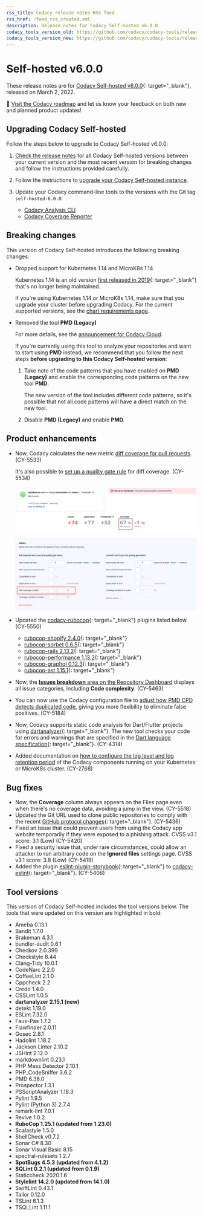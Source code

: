 ```yaml
---
rss_title: Codacy release notes RSS feed
rss_href: /feed_rss_created.xml
description: Release notes for Codacy Self-hosted v6.0.0.
codacy_tools_version_old: https://github.com/codacy/codacy-tools/releases/tag/4.0.40
codacy_tools_version_new: https://github.com/codacy/codacy-tools/releases/tag/5.2.1
---
```


# Self-hosted v6.0.0

These release notes are for [Codacy Self-hosted v6.0.0](https://github.com/codacy/chart/releases/tag/6.0.0){: target="_blank"}, released on March 2, 2022.

📢 [Visit the Codacy roadmap](https://roadmap.codacy.com) and <span class="skip-vale">let us know</span> your feedback on both new and planned product updates!

## Upgrading Codacy Self-hosted

Follow the steps below to upgrade to Codacy Self-hosted v6.0.0:

1.  [Check the release notes](../index.md#self-hosted) for all Codacy Self-hosted versions between your current version and the most recent version for breaking changes and follow the instructions provided <span class="skip-vale">carefully</span>.

1.  Follow the instructions to [upgrade your Codacy Self-hosted instance](https://docs.codacy.com/v6.0/chart/maintenance/upgrade/).

1.  Update your Codacy command-line tools to the versions with the Git tag `self-hosted-6.0.0`:

    -   [Codacy Analysis CLI](https://github.com/codacy/codacy-analysis-cli/releases/tag/self-hosted-6.0.0)
    -   [Codacy Coverage Reporter](https://github.com/codacy/codacy-coverage-reporter/releases/tag/self-hosted-6.0.0)

## Breaking changes

This version of Codacy Self-hosted introduces the following breaking changes:

-   Dropped support for Kubernetes 1.14 and MicroK8s 1.14

    Kubernetes 1.14 is an old version [first released in 2019](https://kubernetes.io/blog/2019/03/25/kubernetes-1-14-release-announcement/){: target="_blank"} that's no longer being maintained.

    If you're using Kubernetes 1.14 or MicroK8s 1.14, make sure that you upgrade your cluster before upgrading Codacy. For the current supported versions, see the [chart requirements page](https://docs.codacy.com/v6.0/chart/requirements/#kubernetes-or-microk8s-cluster-setup).

-   Removed the tool **PMD (Legacy)**

    For more details, see the [announcement for Codacy Cloud](../cloud/cloud-2022-02-16-pmd-legacy-removal.md).

    If you're currently using this tool to analyze your repositories and want to start using **PMD** instead, we recommend that you follow the next steps **before upgrading to this Codacy Self-hosted version**:

    1.  Take note of the code patterns that you have enabled on **PMD (Legacy)** and enable the corresponding code patterns on the new tool **PMD**.

        The new version of the tool includes different code patterns, so it's possible that not all code patterns will have a direct match on the new tool.

    1.  Disable **PMD (Legacy)** and enable **PMD**.

## Product enhancements

-   Now, Codacy calculates the new metric [diff coverage for pull requests](https://docs.codacy.com/v6.0/repositories/pull-requests/#pull-request-quality-overview). (CY-5533)

    It's also possible to [set up a quality gate rule](https://docs.codacy.com/v6.0/repositories-configure/adjusting-quality-settings/#gates) for diff coverage. (CY-5534)

    ![Diff coverage for a pull request](../images/cy-5533.png)

    ![Quality gate rule for diff coverage](../images/cy-5534.png)

-   Updated the [<span class="skip-vale">codacy-rubocop</span>](https://github.com/codacy/codacy-rubocop){: target="_blank"} plugins listed below. (CY-5550)

    -   [<span class="skip-vale">rubocop-shopify 2.4.0</span>](https://rubygems.org/gems/rubocop-shopify/versions/2.4.0){: target="_blank"}
    -   [<span class="skip-vale">rubocop-sorbet 0.6.5</span>](https://rubygems.org/gems/rubocop-sorbet/versions/0.6.5){: target="_blank"}
    -   [<span class="skip-vale">rubocop-rails 2.13.2</span>](https://rubygems.org/gems/rubocop-rails/versions/2.13.2){: target="_blank"}
    -   [<span class="skip-vale">rubocop-performance 1.13.2</span>](https://rubygems.org/gems/rubocop-performance/versions/1.13.2){: target="_blank"}
    -   [<span class="skip-vale">rubocop-graphql 0.12.3</span>](https://rubygems.org/gems/rubocop-graphql/versions/0.12.3){: target="_blank"}
    -   [<span class="skip-vale">rubocop-ast 1.15.1</span>](https://rubygems.org/gems/rubocop-ast/versions/1.15.1){: target="_blank"}

-   Now, the [**Issues breakdown** area on the Repository Dashboard](https://docs.codacy.com/v6.0/repositories/repository-dashboard/#issues-breakdown) displays all issue categories, including **Code complexity**. (CY-5463)

-   You can now use the Codacy configuration file to [adjust how PMD CPD detects duplicated code](https://docs.codacy.com/v6.0/repositories-configure/codacy-configuration-file/#pmd-cpd-duplication), giving you more flexibility to eliminate false positives. (CY-5184)

-   Now, Codacy supports static code analysis for Dart/Flutter projects using [dartanalyzer](https://github.com/dart-lang/sdk/tree/main/pkg/analyzer_cli){: target="_blank"}. The new tool checks your code for errors and warnings that are specified in the [Dart language specification](https://dart.dev/guides/language/spec){: target="_blank"}. (CY-4314)

-   Added documentation on [how to configure the log level and log retention period](https://docs.codacy.com/v6.0/chart/configuration/logging/) of the Codacy components running on your Kubernetes or MicroK8s cluster. (CY-2768)

## Bug fixes

-   Now, the **Coverage** column always appears on the Files page even when there's no coverage data, avoiding a jump in the view. (CY-5518)
-   Updated the Git URL used to clone public repositories to comply with the recent [GitHub protocol changes](https://github.blog/2021-09-01-improving-git-protocol-security-github/){: target="_blank"}. (CY-5436)
-   Fixed an issue that could prevent users from using the Codacy app website temporarily if they were exposed to a phishing attack. CVSS v3.1 score: 3.1 (Low) (CY-5420)
-   Fixed a security issue that, under rare circumstances, could allow an attacker to run arbitrary code on the **Ignored files** settings page. CVSS v3.1 score: 3.8 (Low) (CY-5419)
-   Added the plugin [<span class="skip-vale">eslint-plugin-storybook</span>](https://www.npmjs.com/package/eslint-plugin-storybook){: target="_blank"} to [<span class="skip-vale">codacy-eslint</span>](https://github.com/codacy/codacy-eslint){: target="_blank"}. (CY-5406)

## Tool versions

This version of Codacy Self-hosted includes the tool versions below. The tools that were updated on this version are highlighted in bold:

-   Ameba 0.13.1
-   Bandit 1.7.0
-   Brakeman 4.3.1
-   bundler-audit 0.6.1
-   Checkov 2.0.399
-   Checkstyle 8.44
-   Clang-Tidy 10.0.1
-   CodeNarc 2.2.0
-   CoffeeLint 2.1.0
-   Cppcheck 2.2
-   Credo 1.4.0
-   CSSLint 1.0.5
-   **dartanalyzer 2.15.1 (new)**
-   detekt 1.19.0
-   ESLint 7.32.0
-   Faux-Pas 1.7.2
-   Flawfinder 2.0.11
-   Gosec 2.8.1
-   Hadolint 1.18.2
-   Jackson Linter 2.10.2
-   JSHint 2.12.0
-   markdownlint 0.23.1
-   PHP Mess Detector 2.10.1
-   PHP_CodeSniffer 3.6.2
-   PMD 6.36.0
-   Prospector 1.3.1
-   PSScriptAnalyzer 1.18.3
-   Pylint 1.9.5
-   Pylint (Python 3) 2.7.4
-   remark-lint 7.0.1
-   Revive 1.0.2
-   **RuboCop 1.25.1 (updated from 1.23.0)**
-   Scalastyle 1.5.0
-   ShellCheck v0.7.2
-   Sonar C# 8.30
-   Sonar Visual Basic 8.15
-   spectral-rulesets 1.2.7
-   **SpotBugs 4.5.3 (updated from 4.1.2)**
-   **SQLint 0.2.1 (updated from 0.1.9)**
-   Staticcheck 2020.1.6
-   **Stylelint 14.2.0 (updated from 14.1.0)**
-   SwiftLint 0.43.1
-   Tailor 0.12.0
-   TSLint 6.1.3
-   TSQLLint 1.11.1
